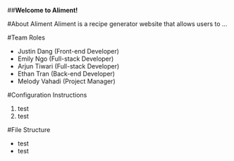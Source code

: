 ##__Welcome to Aliment!__

#About Aliment
Aliment is a recipe generator website that allows users to ...

#Team Roles
- Justin Dang (Front-end Developer)
- Emily Ngo (Full-stack Developer)
- Arjun Tiwari (Full-stack Developer)
- Ethan Tran (Back-end Developer)
- Melody Vahadi (Project Manager)

#Configuration Instructions
1. test
2. test

#File Structure
- test
- test
